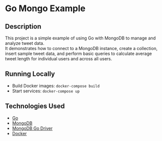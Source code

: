 # Go Mongo Example
## Description
This project is a simple example of using Go with MongoDB to manage and analyze tweet data.  
It demonstrates how to connect to a MongoDB instance, create a collection, insert sample tweet data, and perform basic queries to calculate average tweet length for individual users and across all users.

## Running Locally
* Build Docker images: `docker-compose build`
* Start services: `docker-compose up`

## Technologies Used
- [Go](https://go.dev/)
- [MongoDB](https://www.mongodb.com/)
- [MongoDB Go Driver](https://github.com/mongodb/mongo-go-driver)
- [Docker](https://www.docker.com/)

